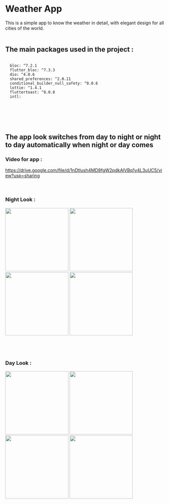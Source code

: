 # Weather App
This is a simple app to know the weather in detail, with elegant design for all cities of the world.
<br />
<br />

## The main packages used in the project :
```

  bloc: ^7.2.1
  flutter_bloc: ^7.3.3
  dio: ^4.0.6
  shared_preferences: ^2.0.11
  conditional_builder_null_safety: ^0.0.6
  lottie: ^1.4.1
  fluttertoast: ^8.0.8
  intl:
 
  ```
<br />
<br />
<br />

## The app look switches from day to night or night to day automatically when night or day comes

### Video for app :
https://drive.google.com/file/d/1nDtlush4MD8fgW2pdkAlVBq1y4L3uUC5/view?usp=sharing
<br />
<br />
<br />

### Night Look :
<div>
    <img src= "https://firebasestorage.googleapis.com/v0/b/ebuy-1494c.appspot.com/o/Screenshot_20220831_212618_com.example.weather.jpg?alt=media&token=626ded01-f094-4566-b860-87e5676339ea" width="200">
    <img src= "https://firebasestorage.googleapis.com/v0/b/ebuy-1494c.appspot.com/o/Screenshot_20220831_212639_com.example.weather.jpg?alt=media&token=175c9417-7c2f-43db-8f74-183dd23b96b8" width="200">
    <img src= "https://firebasestorage.googleapis.com/v0/b/ebuy-1494c.appspot.com/o/Screenshot_20220831_212655_com.example.weather.jpg?alt=media&token=47e4c99b-bef4-45d6-905d-e8faec18a812" width="200">
    <img src= "https://firebasestorage.googleapis.com/v0/b/ebuy-1494c.appspot.com/o/Screenshot_20220831_212704_com.example.weather.jpg?alt=media&token=88d914b1-5b3f-4392-ae48-c83fd596a71c" width="200">
</div>

<br />
<br />
<br />

### Day Look :
<div>
    <img src= "https://firebasestorage.googleapis.com/v0/b/ebuy-1494c.appspot.com/o/Screenshot_20220831_092606_com.example.weather.jpg?alt=media&token=f4a5acca-d7a0-4c23-b6fa-eeb5058191ac" width="200">
    <img src= "https://firebasestorage.googleapis.com/v0/b/ebuy-1494c.appspot.com/o/Screenshot_20220831_092807_com.example.weather.jpg?alt=media&token=1b2af142-35be-4547-b579-039f9fcad9a4" width="200">
    <img src= "https://firebasestorage.googleapis.com/v0/b/ebuy-1494c.appspot.com/o/Screenshot_20220831_092824_com.example.weather.jpg?alt=media&token=3aaaeb9b-2fa6-42b8-b7f0-fd1f2ae644ac" width="200">
    <img src= "https://firebasestorage.googleapis.com/v0/b/ebuy-1494c.appspot.com/o/Screenshot_20220831_092811_com.example.weather.jpg?alt=media&token=58e678a2-7568-48bc-b0dd-892bf6f05a46" width="200">
</div>

